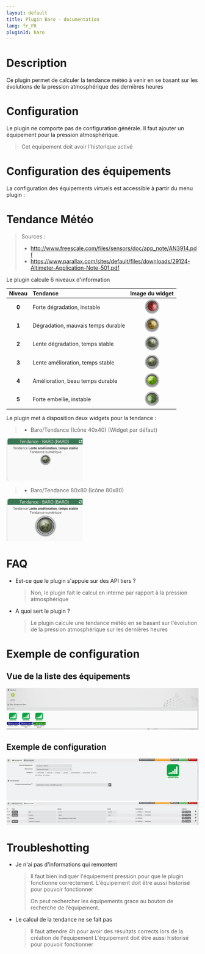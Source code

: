 ```yaml
---
layout: default
title: Plugin Baro - documentation
lang: fr_FR
pluginId: baro
---
```


# Description

Ce plugin permet de calculer la tendance météo à venir en se basant sur les évolutions de la pression atmosphérique des dernières heures

# Configuration

Le plugin ne comporte pas de configuration générale.
Il faut ajouter un équipement pour la pression atmosphérique.

> Cet équipement doit avoir l'historique activé

# Configuration des équipements

La configuration des équipements virtuels est accessible à partir du
menu plugin :

# Tendance Météo

> Sources :
>
> - <a href="http://www.freescale.com/files/sensors/doc/app_note/AN3914.pdf">http://www.freescale.com/files/sensors/doc/app_note/AN3914.pdf</a>
> - <a href="https://www.parallax.com/sites/default/files/downloads/29124-Altimeter-Application-Note-501.pdf">https://www.parallax.com/sites/default/files/downloads/29124-Altimeter-Application-Note-501.pdf</a>

Le plugin calcule 6 niveaux d'information

|  Niveau  | Tendance                           |                          Image du widget                           |
| :------: | :--------------------------------- | :----------------------------------------------------------------: |
| <b>0</b> | Forte dégradation, instable        | <img src="../images/tendance_0.png" alt="Tendance 0" width="40" /> |
| <b>1</b> | Dégradation, mauvais temps durable | <img src="../images/tendance_1.png" alt="Tendance 1" width="40" /> |
| <b>2</b> | Lente dégradation, temps stable    | <img src="../images/tendance_2.png" alt="Tendance 2" width="40" /> |
| <b>3</b> | Lente amélioration, temps stable   | <img src="../images/tendance_3.png" alt="Tendance 3" width="40" /> |
| <b>4</b> | Amélioration, beau temps durable   | <img src="../images/tendance_4.png" alt="Tendance 4" width="40" /> |
| <b>5</b> | Forte embellie, instable           | <img src="../images/tendance_5.png" alt="Tendance 5" width="40" /> |

Le plugin met à disposition deux widgets pour la tendance :

> - Baro/Tendance (Icône 40x40) (Widget par défaut)

<p><img src="../images/visu_tendance.png" width="200" alt="Visu Tendance 40x40" /></p>

> - Baro/Tendance 80x80 (Icône 80x80)

<p><img src="../images/visu_tendance_80x80.png" width="200" alt="Visu Tendance 80x80" /></p>

# FAQ

- Est-ce que le plugin s'appuie sur des API tiers ?

  > Non, le plugin fait le calcul en interne par rapport à la pression atmosphérique

- A quoi sert le plugin ?

  > Le plugin calcule une tendance météo en se basant sur l'évolution de la pression atmosphérique sur les dernières heures

# Exemple de configuration

## Vue de la liste des équipements

![exemple vue d'ensemble](../images/vue.png)

## Exemple de configuration

![exemple équipement](../images/equipement.png)
![exemple commandes](../images/commandes.png)

# Troubleshotting

- Je n'ai pas d'informations qui remontent

  > Il faut bien indiquer l'équipement pression pour que le plugin fonctionne correctement. L'équipement doit être aussi historisé pour pouvoir fonctionner
  >
  > On peut rechercher les équipements grace au bouton de recherche de l’équipement.

- Le calcul de la tendance ne se fait pas
  > Il faut attendre 4h pour avoir des résultats corrects lors de la création de l'équipement
  > L'équipement doit être aussi historisé pour pouvoir fonctionner
